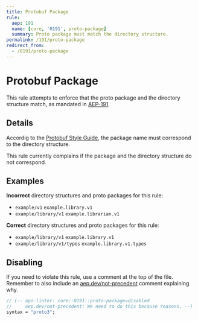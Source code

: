 ```yaml
---
title: Protobuf Package
rule:
  aep: 191
  name: [core, '0191', proto-package]
  summary: Proto package must match the directory structure.
permalink: /191/proto-package
redirect_from:
  - /0191/proto-package
---
```


# Protobuf Package

This rule attempts to enforce that the proto package and the directory structure
match, as mandated in [AEP-191][].

## Details

Accordig to the [Protobuf Style Guide][], the package name must correspond to
the directory structure.

This rule currently complains if the package and the directory structure do not
correspond.

## Examples

**Incorrect** directory structures and proto packages for this rule:

- `example/v1` `example.library.v1`
- `example/library/v1` `example.librarian.v1`

**Correct** directory structures and proto packages for this rule:

- `example/library/v1` `example.library.v1`
- `example/library/v1/types` `example.library.v1.types`

## Disabling

If you need to violate this rule, use a comment at the top of the file.
Remember to also include an [aep.dev/not-precedent][] comment explaining why.

```proto
// (-- api-linter: core::0191::proto-package=disabled
//     aep.dev/not-precedent: We need to do this because reasons. --)
syntax = "proto3";
```

[aep-191]: https://aep.dev/191
[aep.dev/not-precedent]: https://aep.dev/not-precedent
[Protobuf Style Guide]: https://developers.google.com/protocol-buffers/docs/style#packages